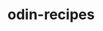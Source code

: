 # odin-recipes
<!-- I am creating this project to combine everything I have
learned about various elements of HTML.
